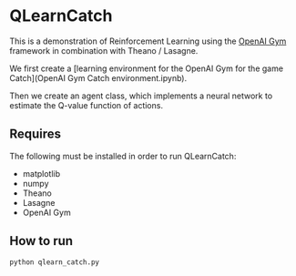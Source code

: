 # QLearnCatch

This is a demonstration of Reinforcement Learning using the [OpenAI Gym](https://gym.openai.com/)
framework in combination with Theano / Lasagne.

We first create a [learning environment for the OpenAI Gym for the game Catch](OpenAI Gym Catch environment.ipynb).

Then we create an agent class, which implements a neural network to estimate
the Q-value function of actions.

## Requires

The following must be installed in order to run QLearnCatch:

 - matplotlib
 - numpy
 - Theano
 - Lasagne
 - OpenAI Gym

## How to run

```
python qlearn_catch.py
```

